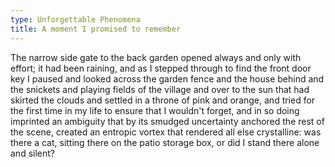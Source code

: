 ```yaml
---
type: Unforgettable Phenomena
title: A moment I promised to remember
---
```


The narrow side gate to the back garden opened always and only with effort; it had been raining, and as I stepped through to find the front door key I paused and looked across the garden fence and the house behind and the snickets and playing fields of the village and over to the sun that had skirted the clouds and settled in a throne of pink and orange, and tried for the first time in my life to ensure that I wouldn't forget, and in so doing imprinted an ambiguity that by its smudged uncertainty anchored the rest of the scene, created an entropic vortex that rendered all else crystalline: was there a cat, sitting there on the patio storage box, or did I stand there alone and silent?
